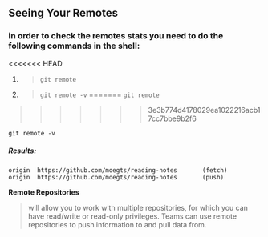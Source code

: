 ## **Seeing Your Remotes**
### in order to check the remotes stats you need to do the following commands in the shell:

<<<<<<< HEAD
1. >`git remote`
2. >`git remote -v`
=======
`git remote`
>>>>>>> 3e3b774d4178029ea1022216acb17cc7bbe9b2f6

`git remote -v`

##### **Results**:
```
origin  https://github.com/moegts/reading-notes       (fetch)
origin  https://github.com/moegts/reading-notes       (push)
```
      
**Remote Repositories**
>   will allow you to  work with multiple repositories, for which you can have read/write or read-only privileges. Teams can use remote repositories to push information to and pull data from.
